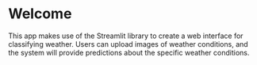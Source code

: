 # Welcome
This app makes use of the Streamlit library to create a web interface for classifying weather. Users can upload images of weather conditions, and the system will provide predictions about the specific weather conditions.
